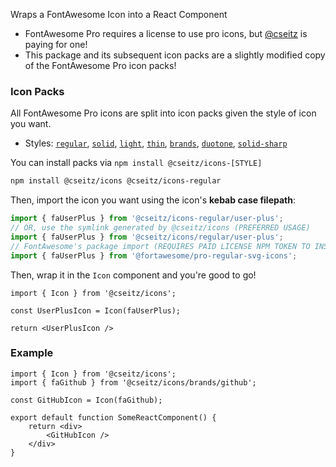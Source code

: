  Wraps a FontAwesome Icon into a React Component
- FontAwesome Pro requires a license to use pro icons, but [@cseitz](http://github.com/cseitz) is paying for one!
- This package and its subsequent icon packs are a slightly modified copy of the FontAwesome Pro icon packs!

### Icon Packs
All FontAwesome Pro icons are split into icon packs given the style of icon you want.
- Styles: 
[`regular`](https://fontawesome.com/search?o=r&s=regular "▢ Regular icons with empty space in the middle."), 
[`solid`](https://fontawesome.com/search?o=r&s=solid "■ Solid icons that fill their whole shape."), 
[`light`](https://fontawesome.com/search?o=r&s=light "□ Regular icons with thin outlines"), 
[`thin`](https://fontawesome.com/search?o=r&s=thin "▯ Regular icons with very thin outlines"), 
[`brands`](https://fontawesome.com/search?o=r&f=brands "🌐 All the companies and other logos for stuff!"), 
[`duotone`](https://fontawesome.com/search?o=r&s=duotone " Icons with two sections that can be individually colored."), 
[`solid-sharp`](https://fontawesome.com/search?o=r&s=solid&f=sharp "▣ Solid icons without rounded corners, making them more blocky.")

You can install packs via `npm install @cseitz/icons-[STYLE]`
```bash
npm install @cseitz/icons @cseitz/icons-regular
```

Then, import the icon you want using the icon's __kebab case filepath__:
```ts
import { faUserPlus } from '@cseitz/icons-regular/user-plus';
// OR, use the symlink generated by @cseitz/icons (PREFERRED USAGE)
import { faUserPlus } from '@cseitz/icons/regular/user-plus';
// FontAwesome's package import (REQUIRES PAID LICENSE NPM TOKEN TO INSTALL)
import { faUserPlus } from '@fortawesome/pro-regular-svg-icons';
```

Then, wrap it in the `Icon` component and you're good to go!
```tsx
import { Icon } from '@cseitz/icons';

const UserPlusIcon = Icon(faUserPlus);

return <UserPlusIcon />
```

 
### Example
```tsx
import { Icon } from '@cseitz/icons';
import { faGithub } from '@cseitz/icons/brands/github';

const GitHubIcon = Icon(faGithub);

export default function SomeReactComponent() {
    return <div>
        <GitHubIcon />
    </div>
}
```